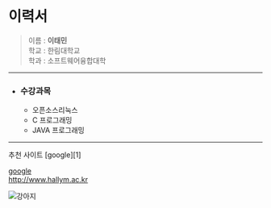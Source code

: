 이력서
========
>  이름 : **이태민**  
> 학교 : 한림대학교  
> 학과 : 소프트웨어융합대학   

-----------------------------------

- ### 수강과목
  - 오픈소스리눅스  
  - C 프로그래밍
  - JAVA 프로그래밍

-----------------------------------

추천 사이트
[google][1]

[google](http://www.google.com)  
<http://www.hallym.ac.kr>


![강아지](C:\Users\Hallym\Desktop\corgi.jpg)
